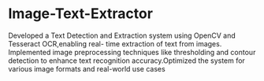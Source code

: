# Image-Text-Extractor
Developed a Text Detection and Extraction system using OpenCV and Tesseract OCR,enabling real- time extraction of text from images. Implemented image preprocessing techniques like thresholding and contour detection to enhance text recognition accuracy.Optimized the system for various image formats and real-world use cases
